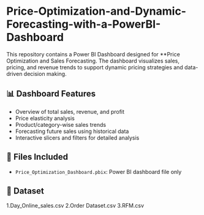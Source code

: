 # Price-Optimization-and-Dynamic-Forecasting-with-a-PowerBI-Dashboard

This repository contains a Power BI Dashboard designed for **Price Optimization and Sales Forecasting. The dashboard visualizes sales, pricing, and revenue trends to support dynamic pricing strategies and data-driven decision making.

## 📊 Dashboard Features

- Overview of total sales, revenue, and profit
- Price elasticity analysis
- Product/category-wise sales trends
- Forecasting future sales using historical data
- Interactive slicers and filters for detailed analysis

## 📁 Files Included

- `Price_Optimization_Dashboard.pbix`: Power BI dashboard file only

## 📂 Dataset

1.Day_Online_sales.csv
2.Order Dataset.csv
3.RFM.csv
